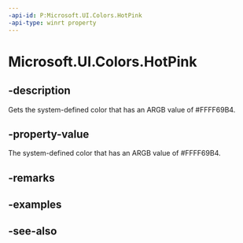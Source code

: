 ```yaml
---
-api-id: P:Microsoft.UI.Colors.HotPink
-api-type: winrt property
---
```


<!-- Property syntax
public Windows.UI.Color HotPink { get; }
-->

# Microsoft.UI.Colors.HotPink

## -description

Gets the system-defined color that has an ARGB value of #FFFF69B4.

## -property-value

The system-defined color that has an ARGB value of #FFFF69B4.

## -remarks

## -examples

## -see-also

